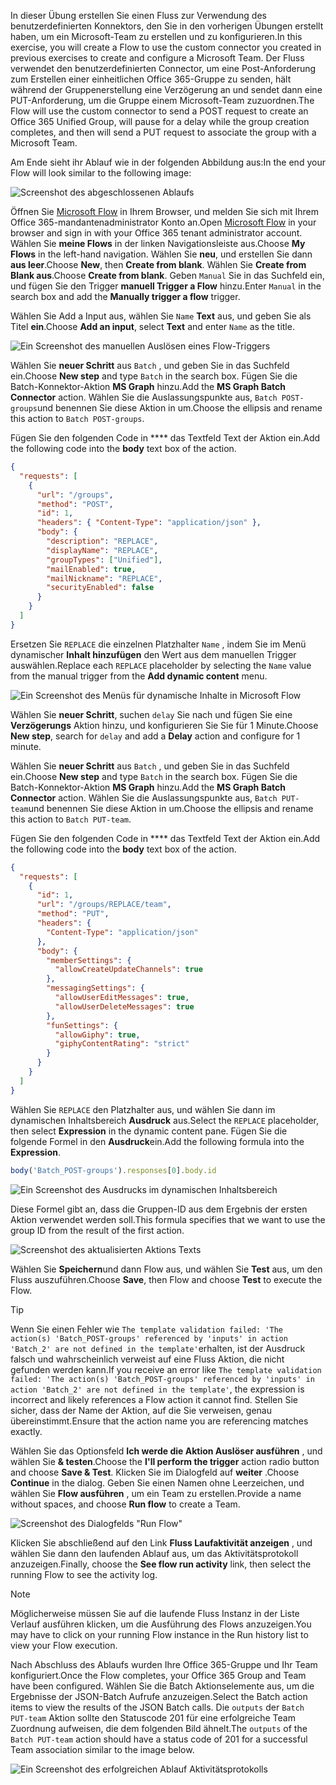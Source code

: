 <!-- markdownlint-disable MD002 MD041 -->

<span data-ttu-id="49433-101">In dieser Übung erstellen Sie einen Fluss zur Verwendung des benutzerdefinierten Konnektors, den Sie in den vorherigen Übungen erstellt haben, um ein Microsoft-Team zu erstellen und zu konfigurieren.</span><span class="sxs-lookup"><span data-stu-id="49433-101">In this exercise, you will create a Flow to use the custom connector you created in previous exercises to create and configure a Microsoft Team.</span></span> <span data-ttu-id="49433-102">Der Fluss verwendet den benutzerdefinierten Connector, um eine Post-Anforderung zum Erstellen einer einheitlichen Office 365-Gruppe zu senden, hält während der Gruppenerstellung eine Verzögerung an und sendet dann eine PUT-Anforderung, um die Gruppe einem Microsoft-Team zuzuordnen.</span><span class="sxs-lookup"><span data-stu-id="49433-102">The Flow will use the custom connector to send a POST request to create an Office 365 Unified Group, will pause for a delay while the group creation completes, and then will send a PUT request to associate the group with a Microsoft Team.</span></span>

<span data-ttu-id="49433-103">Am Ende sieht ihr Ablauf wie in der folgenden Abbildung aus:</span><span class="sxs-lookup"><span data-stu-id="49433-103">In the end your Flow will look similar to the following image:</span></span>

![Screenshot des abgeschlossenen Ablaufs](./images/flow-team1.png)

<span data-ttu-id="49433-105">Öffnen Sie [Microsoft Flow](https://flow.microsoft.com) in Ihrem Browser, und melden Sie sich mit Ihrem Office 365-mandantenadministrator Konto an.</span><span class="sxs-lookup"><span data-stu-id="49433-105">Open [Microsoft Flow](https://flow.microsoft.com) in your browser and sign in with your Office 365 tenant administrator account.</span></span> <span data-ttu-id="49433-106">Wählen Sie **meine Flows** in der linken Navigationsleiste aus.</span><span class="sxs-lookup"><span data-stu-id="49433-106">Choose **My Flows** in the left-hand navigation.</span></span> <span data-ttu-id="49433-107">Wählen Sie **neu**, und erstellen Sie dann **aus leer**.</span><span class="sxs-lookup"><span data-stu-id="49433-107">Choose **New**, then **Create from blank**.</span></span> <span data-ttu-id="49433-108">Wählen Sie **Create from Blank aus**.</span><span class="sxs-lookup"><span data-stu-id="49433-108">Choose **Create from blank**.</span></span> <span data-ttu-id="49433-109">Geben `Manual` Sie in das Suchfeld ein, und fügen Sie den Trigger **manuell Trigger a Flow** hinzu.</span><span class="sxs-lookup"><span data-stu-id="49433-109">Enter `Manual` in the search box and add the **Manually trigger a flow** trigger.</span></span>

<span data-ttu-id="49433-110">Wählen Sie Add a Input aus, wählen Sie `Name` **Text** aus, und geben Sie als Titel **ein**.</span><span class="sxs-lookup"><span data-stu-id="49433-110">Choose **Add an input**, select **Text** and enter `Name` as the title.</span></span>

![Ein Screenshot des manuellen Auslösen eines Flow-Triggers](./images/flow-team6.png)

<span data-ttu-id="49433-112">Wählen Sie **neuer Schritt** aus `Batch` , und geben Sie in das Suchfeld ein.</span><span class="sxs-lookup"><span data-stu-id="49433-112">Choose **New step** and type `Batch` in the search box.</span></span> <span data-ttu-id="49433-113">Fügen Sie die Batch-Konnektor-Aktion **MS Graph** hinzu.</span><span class="sxs-lookup"><span data-stu-id="49433-113">Add the **MS Graph Batch Connector** action.</span></span> <span data-ttu-id="49433-114">Wählen Sie die Auslassungspunkte aus, `Batch POST-groups`und benennen Sie diese Aktion in um.</span><span class="sxs-lookup"><span data-stu-id="49433-114">Choose the ellipsis and rename this action to `Batch POST-groups`.</span></span>

<span data-ttu-id="49433-115">Fügen Sie den folgenden Code in \*\*\*\* das Textfeld Text der Aktion ein.</span><span class="sxs-lookup"><span data-stu-id="49433-115">Add the following code into the **body** text box of the action.</span></span>

```json
{
  "requests": [
    {
      "url": "/groups",
      "method": "POST",
      "id": 1,
      "headers": { "Content-Type": "application/json" },
      "body": {
        "description": "REPLACE",
        "displayName": "REPLACE",
        "groupTypes": ["Unified"],
        "mailEnabled": true,
        "mailNickname": "REPLACE",
        "securityEnabled": false
      }
    }
  ]
}
```

<span data-ttu-id="49433-116">Ersetzen Sie `REPLACE` die einzelnen Platzhalter `Name` , indem Sie im Menü dynamischer **Inhalt hinzufügen** den Wert aus dem manuellen Trigger auswählen.</span><span class="sxs-lookup"><span data-stu-id="49433-116">Replace each `REPLACE` placeholder by selecting the `Name` value from the manual trigger from the **Add dynamic content** menu.</span></span>

![Ein Screenshot des Menüs für dynamische Inhalte in Microsoft Flow](./images/flow-team2.png)

<span data-ttu-id="49433-118">Wählen Sie **neuer Schritt**, suchen `delay` Sie nach und fügen Sie eine **Verzögerungs** Aktion hinzu, und konfigurieren Sie Sie für 1 Minute.</span><span class="sxs-lookup"><span data-stu-id="49433-118">Choose **New step**, search for `delay` and add a **Delay** action and configure for 1 minute.</span></span>

<span data-ttu-id="49433-119">Wählen Sie **neuer Schritt** aus `Batch` , und geben Sie in das Suchfeld ein.</span><span class="sxs-lookup"><span data-stu-id="49433-119">Choose **New step** and type `Batch` in the search box.</span></span> <span data-ttu-id="49433-120">Fügen Sie die Batch-Konnektor-Aktion **MS Graph** hinzu.</span><span class="sxs-lookup"><span data-stu-id="49433-120">Add the **MS Graph Batch Connector** action.</span></span> <span data-ttu-id="49433-121">Wählen Sie die Auslassungspunkte aus, `Batch PUT-team`und benennen Sie diese Aktion in um.</span><span class="sxs-lookup"><span data-stu-id="49433-121">Choose the ellipsis and rename this action to `Batch PUT-team`.</span></span>

<span data-ttu-id="49433-122">Fügen Sie den folgenden Code in \*\*\*\* das Textfeld Text der Aktion ein.</span><span class="sxs-lookup"><span data-stu-id="49433-122">Add the following code into the **body** text box of the action.</span></span>

```json
{
  "requests": [
    {
      "id": 1,
      "url": "/groups/REPLACE/team",
      "method": "PUT",
      "headers": {
        "Content-Type": "application/json"
      },
      "body": {
        "memberSettings": {
          "allowCreateUpdateChannels": true
        },
        "messagingSettings": {
          "allowUserEditMessages": true,
          "allowUserDeleteMessages": true
        },
        "funSettings": {
          "allowGiphy": true,
          "giphyContentRating": "strict"
        }
      }
    }
  ]
}
```

<span data-ttu-id="49433-123">Wählen Sie `REPLACE` den Platzhalter aus, und wählen Sie dann im dynamischen Inhaltsbereich **Ausdruck** aus.</span><span class="sxs-lookup"><span data-stu-id="49433-123">Select the `REPLACE` placeholder, then select **Expression** in the dynamic content pane.</span></span> <span data-ttu-id="49433-124">Fügen Sie die folgende Formel in den **Ausdruck**ein.</span><span class="sxs-lookup"><span data-stu-id="49433-124">Add the following formula into the **Expression**.</span></span>

```js
body('Batch_POST-groups').responses[0].body.id
```

![Ein Screenshot des Ausdrucks im dynamischen Inhaltsbereich](./images/flow-formula.png)

<span data-ttu-id="49433-126">Diese Formel gibt an, dass die Gruppen-ID aus dem Ergebnis der ersten Aktion verwendet werden soll.</span><span class="sxs-lookup"><span data-stu-id="49433-126">This formula specifies that we want to use the group ID from the result of the first action.</span></span>

![Screenshot des aktualisierten Aktions Texts](./images/flow-team3.png)

<span data-ttu-id="49433-128">Wählen Sie **Speichern**und dann Flow aus, und wählen Sie **Test** aus, um den Fluss auszuführen.</span><span class="sxs-lookup"><span data-stu-id="49433-128">Choose **Save**, then Flow and choose **Test** to execute the Flow.</span></span>

> [!TIP]
> <span data-ttu-id="49433-129">Wenn Sie einen Fehler wie `The template validation failed: 'The action(s) 'Batch_POST-groups' referenced by 'inputs' in action 'Batch_2' are not defined in the template'`erhalten, ist der Ausdruck falsch und wahrscheinlich verweist auf eine Fluss Aktion, die nicht gefunden werden kann.</span><span class="sxs-lookup"><span data-stu-id="49433-129">If you receive an error like `The template validation failed: 'The action(s) 'Batch_POST-groups' referenced by 'inputs' in action 'Batch_2' are not defined in the template'`, the expression is incorrect and likely references a Flow action it cannot find.</span></span> <span data-ttu-id="49433-130">Stellen Sie sicher, dass der Name der Aktion, auf die Sie verweisen, genau übereinstimmt.</span><span class="sxs-lookup"><span data-stu-id="49433-130">Ensure that the action name you are referencing matches exactly.</span></span>

<span data-ttu-id="49433-131">Wählen Sie das Optionsfeld **Ich werde die Aktion Auslöser ausführen** , und wählen Sie **& testen**.</span><span class="sxs-lookup"><span data-stu-id="49433-131">Choose the **I'll perform the trigger** action radio button and choose **Save & Test**.</span></span> <span data-ttu-id="49433-132">Klicken Sie im Dialogfeld auf **weiter** .</span><span class="sxs-lookup"><span data-stu-id="49433-132">Choose **Continue** in the dialog.</span></span> <span data-ttu-id="49433-133">Geben Sie einen Namen ohne Leerzeichen, und wählen Sie **Flow ausführen** , um ein Team zu erstellen.</span><span class="sxs-lookup"><span data-stu-id="49433-133">Provide a name without spaces, and choose **Run flow** to create a Team.</span></span>

![Screenshot des Dialogfelds "Run Flow"](./images/flow-team4.png)

<span data-ttu-id="49433-135">Klicken Sie abschließend auf den Link **Fluss Laufaktivität anzeigen** , und wählen Sie dann den laufenden Ablauf aus, um das Aktivitätsprotokoll anzuzeigen.</span><span class="sxs-lookup"><span data-stu-id="49433-135">Finally, choose the **See flow run activity** link, then select the running Flow to see the activity log.</span></span>

> [!NOTE]
> <span data-ttu-id="49433-136">Möglicherweise müssen Sie auf die laufende Fluss Instanz in der Liste Verlauf ausführen klicken, um die Ausführung des Flows anzuzeigen.</span><span class="sxs-lookup"><span data-stu-id="49433-136">You may have to click on your running Flow instance in the Run history list to view your Flow execution.</span></span>

<span data-ttu-id="49433-137">Nach Abschluss des Ablaufs wurden Ihre Office 365-Gruppe und Ihr Team konfiguriert.</span><span class="sxs-lookup"><span data-stu-id="49433-137">Once the Flow completes, your Office 365 Group and Team have been configured.</span></span> <span data-ttu-id="49433-138">Wählen Sie die Batch Aktionselemente aus, um die Ergebnisse der JSON-Batch Aufrufe anzuzeigen.</span><span class="sxs-lookup"><span data-stu-id="49433-138">Select the Batch action items to view the results of the JSON Batch calls.</span></span> <span data-ttu-id="49433-139">Die `outputs` der `Batch PUT-team` Aktion sollte den Statuscode 201 für eine erfolgreiche Team Zuordnung aufweisen, die dem folgenden Bild ähnelt.</span><span class="sxs-lookup"><span data-stu-id="49433-139">The `outputs` of the `Batch PUT-team` action should have a status code of 201 for a successful Team association similar to the image below.</span></span>

![Ein Screenshot des erfolgreichen Ablauf Aktivitätsprotokolls](./images/flow-team5.png)